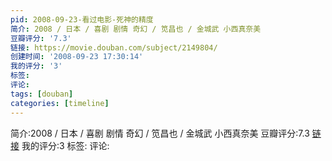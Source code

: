 ```yaml
---
pid: 2008-09-23-看过电影-死神的精度
简介: 2008 / 日本 / 喜剧 剧情 奇幻 / 笕昌也 / 金城武 小西真奈美
豆瓣评分: '7.3'
链接: https://movie.douban.com/subject/2149804/
创建时间: '2008-09-23 17:30:14'
我的评分: '3'
标签:
评论:
tags: [douban]
categories: [timeline]
---
```

简介:2008 / 日本 / 喜剧 剧情 奇幻 / 笕昌也 / 金城武 小西真奈美
豆瓣评分:7.3
[链接](https://movie.douban.com/subject/2149804/)
我的评分:3
标签:
评论:
